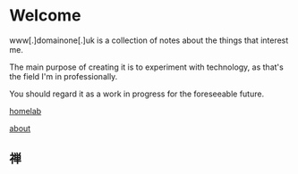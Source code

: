 # Welcome

www[.]domainone[.]uk is a collection of notes about the things that interest me. 

The main purpose of creating it is to experiment with technology, as that's the field I'm in professionally.

You should regard it as a work in progress for the foreseeable future.

[homelab](/homelab/lab.md)

[about](/about/contact.md)  
  
## 禅  
